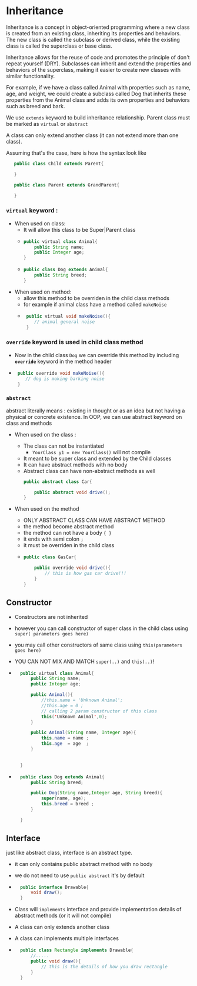 # Inheritance 

Inheritance is a concept in object-oriented programming where a new class is created from an existing class, inheriting its properties and behaviors. The new class is called the subclass or derived class, while the existing class is called the superclass or base class.

Inheritance allows for the reuse of code and promotes the principle of don't repeat yourself (DRY). Subclasses can inherit and extend the properties and behaviors of the superclass, making it easier to create new classes with similar functionality.

For example, if we have a class called Animal with properties such as name, age, and weight, we could create a subclass called Dog that inherits these properties from the Animal class and adds its own properties and behaviors such as breed and bark.

We use `extends` keyword to build inheritance relationship. 
Parent class must be marked as `virtual` or `abstract` 

A class can only extend another class (it can not extend more than one class). 

Assuming that's the case, here is how the syntax look like
```java
   public class Child extends Parent{

   }

   public class Parent extends GrandParent{

   }
```

### `virtual` keyword : 

* When used on class: 
  - It will allow this class to be Super|Parent class
  - ```java
    public virtual class Animal{
        public String name; 
        public Integer age;
    }
    ```
  - ```java
    public class Dog extends Animal{
        public String breed; 
    }

* When used on method: 
  - allow this method to be overriden in the child class methods 
  - for example if animal class have a method called `makeNoise`
  - ```java
     public virtual void makeNoise(){
        // animal general noise
     }
    ```
### `override` keyword is used in child class method
  - Now in the child class `Dog` we can override this method by including **`override`** keyword in the method header
  - ```java
     public override void makeNoise(){
        // dog is making barking noise
     }
    ``` 


### `abstract`
abstract literally means : existing in thought or as an idea but not having a physical or concrete existence.
In OOP, we can use abstract keyword on class and methods 
* When used on the class : 
  - The class can not be instantiated 
    - ```YourClass y1 = new YourClass()``` will not compile
  - It meant to be super class and extended by the Child classes
  - It can have abstract methods with no body 
  - Abstract class can have non-abstract methods as well 
    ```java
    public abstract class Car{

        public abstract void drive();
    }
    ```

* When used on the method 
  - ONLY ABSTRACT CLASS CAN HAVE ABSTRACT METHOD 
  - the method become abstract method 
  - the method can not have a body `{ }`
  - it ends with semi colon `;`
  - it must be overriden in the child class  
  - ```java
    public class GasCar{

        public override void drive(){
            // this is how gas car drive!!!
        }
    }
    ```


## Constructor 
- Constructors are not inherited
- however you can call constructor of super class in the child class using `super( parameters goes here)`
- you may call other constructors of same class using `this(parameters goes here)` 
- YOU CAN NOT MIX AND MATCH `super(..)` and `this(..)`! 

- ```java
    public virtual class Animal{
        public String name; 
        public Integer age;

        public Animal(){
            //this.name = 'Unknown Animal';
            //this.age = 0 ;
            // calling 2 param constructor of this class
            this('Unknown Animal',0);
        }

        public Animal(String name, Integer age){
            this.name = name ; 
            this.age  = age  ; 
        }
        

    }
    ```

- ```java
    public class Dog extends Animal{
        public String breed;

        public Dog(String name,Integer age, String breed){
            super(name, age); 
            this.breed = breed ; 
        }

    }
   ```


## Interface 
just like abstract class, interface is an abstract type.
- it can only contains public abstract method with no body 
- we do not need to use `public abstract` it's by default 
- ```java
    public interface Drawable{
        void draw(); 
    }
  ```

- Class will `implements` interface and provide implementation details of abstract methods (or it will not compile)
- A class can only extends another class 
- A class can implements multiple interfaces 
- ```java
    public class Rectangle implements Drawable{
        //.....
        public void draw(){
            // this is the details of how you draw rectangle 
        }
    }

  ```